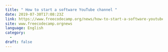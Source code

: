 ```yaml
---
title: " How to start a software YouTube channel "
date: 2019-07-30T17:08:23Z
link: https://www.freecodecamp.org/news/how-to-start-a-software-youtube-channel/?utm_medium=RSS&utm_source=news.12bit.vn
site: www.freecodecamp.orgnews
language: English
category:
  -   
draft: false
---
```

